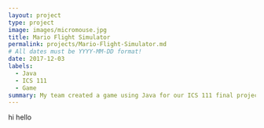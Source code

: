 ```yaml
---
layout: project
type: project
image: images/micromouse.jpg
title: Mario Flight Simulator
permalink: projects/Mario-Flight-Simulator.md
# All dates must be YYYY-MM-DD format!
date: 2017-12-03
labels:
  - Java
  - ICS 111
  - Game
summary: My team created a game using Java for our ICS 111 final project.
---
```



hi
hello
